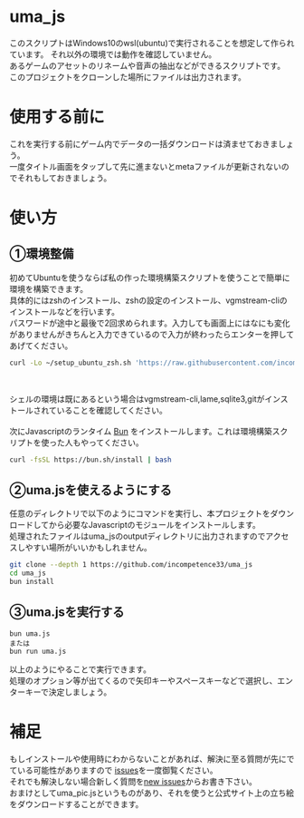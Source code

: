 # uma_js
このスクリプトはWindows10のwsl(ubuntu)で実行されることを想定して作られています。 それ以外の環境では動作を確認していません。  
あるゲームのアセットのリネームや音声の抽出などができるスクリプトです。  
このプロジェクトをクローンした場所にファイルは出力されます。

# 使用する前に
これを実行する前にゲーム内でデータの一括ダウンロードは済ませておきましょう。  
一度タイトル画面をタップして先に進まないとmetaファイルが更新されないのでそれもしておきましょう。

# 使い方

## ①環境整備
初めてUbuntuを使うならば私の作った環境構築スクリプトを使うことで簡単に環境を構築できます。  
具体的にはzshのインストール、zshの設定のインストール、vgmstream-cliのインストールなどを行います。  
パスワードが途中と最後で2回求められます。入力しても画面上にはなにも変化がありませんがきちんと入力できているので入力が終わったらエンターを押してあげてください。
```sh
curl -Lo ~/setup_ubuntu_zsh.sh 'https://raw.githubusercontent.com/incompetence33/uma_js/master/%E7%92%B0%E5%A2%83%E6%A7%8B%E7%AF%89/setup_ubuntu_zsh.sh' && chmod 777 ~/setup_ubuntu_zsh.sh  && ~/setup_ubuntu_zsh.sh
```
<br>

シェルの環境は既にあるという場合はvgmstream-cli,lame,sqlite3,gitがインストールされていることを確認してください。  
<br>
次にJavascriptのランタイム [Bun](https://github.com/oven-sh/bun) をインストールします。これは環境構築スクリプトを使った人もやってください。

```sh
curl -fsSL https://bun.sh/install | bash
```

## ②uma.jsを使えるようにする
任意のディレクトリで以下のようにコマンドを実行し、本プロジェクトをダウンロードしてから必要なJavascriptのモジュールをインストールします。  
処理されたファイルはuma_jsのoutputディレクトリに出力されますのでアクセスしやすい場所がいいかもしれません。
```sh
git clone --depth 1 https://github.com/incompetence33/uma_js
cd uma_js
bun install
```

## ③uma.jsを実行する
```
bun uma.js
または
bun run uma.js
```
以上のようにやることで実行できます。  
処理のオプション等が出てくるので矢印キーやスペースキーなどで選択し、エンターキーで決定しましょう。

# 補足
もしインストールや使用時にわからないことがあれば、解決に至る質問が先にでている可能性がありますので [issues](https://github.com/incompetence33/uma_js/issues?q=)を一度御覧ください。  
それでも解決しない場合新しく質問を[new issues](https://github.com/incompetence33/uma_js/issues/new/choose)からお書き下さい。  
おまけとしてuma_pic.jsというものがあり、それを使うと公式サイト上の立ち絵をダウンロードすることができます。
